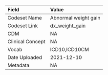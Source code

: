 |Field            |Value                |
|:----------------|:--------------------|
|Codeset Name     |Abnormal weight gain |
|Codeset Link     |[dx_weight_gain](https://github.com/PEDSnet/Variable-Dictionary/blob/main/conditions/dx_weight_gain.csv)|
|CDM              |NA                   |
|Clinical Concept |NA                   |
|Vocab            |ICD10,ICD10CM        |
|Date Uploaded    |2021-12-10           |
|Metadata         |NA                   |
